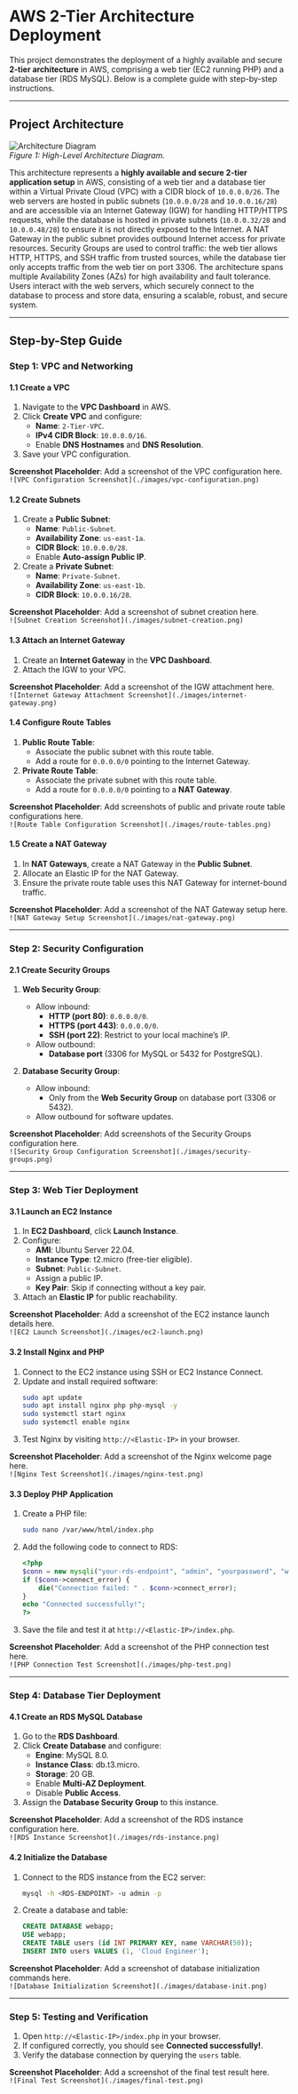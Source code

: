# AWS 2-Tier Architecture Deployment

This project demonstrates the deployment of a highly available and secure **2-tier architecture** in AWS, comprising a web tier (EC2 running PHP) and a database tier (RDS MySQL). Below is a complete guide with step-by-step instructions.

---

## **Project Architecture**
![Architecture Diagram](https://github.com/Wasiu-lab/Cloud-Engineering/blob/main/AWS%202-Tier%20Architecture%20Deployment/AWS/2%20tier.drawio.png)  
*Figure 1: High-Level Architecture Diagram.*

This architecture represents a **highly available and secure 2-tier application setup** in AWS, consisting of a web tier and a database tier within a Virtual Private Cloud (VPC) with a CIDR block of `10.0.0.0/26`. The web servers are hosted in public subnets (`10.0.0.0/28` and `10.0.0.16/28`) and are accessible via an Internet Gateway (IGW) for handling HTTP/HTTPS requests, while the database is hosted in private subnets (`10.0.0.32/28` and `10.0.0.48/28`) to ensure it is not directly exposed to the Internet. A NAT Gateway in the public subnet provides outbound Internet access for private resources. Security Groups are used to control traffic: the web tier allows HTTP, HTTPS, and SSH traffic from trusted sources, while the database tier only accepts traffic from the web tier on port 3306. The architecture spans multiple Availability Zones (AZs) for high availability and fault tolerance. Users interact with the web servers, which securely connect to the database to process and store data, ensuring a scalable, robust, and secure system.

---

## **Step-by-Step Guide**

### **Step 1: VPC and Networking**
#### 1.1 Create a VPC
1. Navigate to the **VPC Dashboard** in AWS.
2. Click **Create VPC** and configure:
   - **Name**: `2-Tier-VPC`.
   - **IPv4 CIDR Block**: `10.0.0.0/16`.
   - Enable **DNS Hostnames** and **DNS Resolution**.
3. Save your VPC configuration.

**Screenshot Placeholder**: Add a screenshot of the VPC configuration here.  
`![VPC Configuration Screenshot](./images/vpc-configuration.png)`

#### 1.2 Create Subnets
1. Create a **Public Subnet**:
   - **Name**: `Public-Subnet`.
   - **Availability Zone**: `us-east-1a`.
   - **CIDR Block**: `10.0.0.0/28`.
   - Enable **Auto-assign Public IP**.
2. Create a **Private Subnet**:
   - **Name**: `Private-Subnet`.
   - **Availability Zone**: `us-east-1b`.
   - **CIDR Block**: `10.0.0.16/28`.

**Screenshot Placeholder**: Add a screenshot of subnet creation here.  
`![Subnet Creation Screenshot](./images/subnet-creation.png)`

#### 1.3 Attach an Internet Gateway
1. Create an **Internet Gateway** in the **VPC Dashboard**.
2. Attach the IGW to your VPC.

**Screenshot Placeholder**: Add a screenshot of the IGW attachment here.  
`![Internet Gateway Attachment Screenshot](./images/internet-gateway.png)`

#### 1.4 Configure Route Tables
1. **Public Route Table**:
   - Associate the public subnet with this route table.
   - Add a route for `0.0.0.0/0` pointing to the Internet Gateway.
2. **Private Route Table**:
   - Associate the private subnet with this route table.
   - Add a route for `0.0.0.0/0` pointing to a **NAT Gateway**.

**Screenshot Placeholder**: Add screenshots of public and private route table configurations here.  
`![Route Table Configuration Screenshot](./images/route-tables.png)`

#### 1.5 Create a NAT Gateway
1. In **NAT Gateways**, create a NAT Gateway in the **Public Subnet**.
2. Allocate an Elastic IP for the NAT Gateway.
3. Ensure the private route table uses this NAT Gateway for internet-bound traffic.

**Screenshot Placeholder**: Add a screenshot of the NAT Gateway setup here.  
`![NAT Gateway Setup Screenshot](./images/nat-gateway.png)`

---

### **Step 2: Security Configuration**
#### 2.1 Create Security Groups
1. **Web Security Group**:
   - Allow inbound:
     - **HTTP (port 80)**: `0.0.0.0/0`.
     - **HTTPS (port 443)**: `0.0.0.0/0`.
     - **SSH (port 22)**: Restrict to your local machine’s IP.
   - Allow outbound:
     - **Database port** (3306 for MySQL or 5432 for PostgreSQL).

2. **Database Security Group**:
   - Allow inbound:
     - Only from the **Web Security Group** on database port (3306 or 5432).
   - Allow outbound for software updates.

**Screenshot Placeholder**: Add screenshots of the Security Groups configuration here.  
`![Security Group Configuration Screenshot](./images/security-groups.png)`

---

### **Step 3: Web Tier Deployment**
#### 3.1 Launch an EC2 Instance
1. In **EC2 Dashboard**, click **Launch Instance**.
2. Configure:
   - **AMI**: Ubuntu Server 22.04.
   - **Instance Type**: t2.micro (free-tier eligible).
   - **Subnet**: `Public-Subnet`.
   - Assign a public IP.
   - **Key Pair**: Skip if connecting without a key pair.
3. Attach an **Elastic IP** for public reachability.

**Screenshot Placeholder**: Add a screenshot of the EC2 instance launch details here.  
`![EC2 Launch Screenshot](./images/ec2-launch.png)`

#### 3.2 Install Nginx and PHP
1. Connect to the EC2 instance using SSH or EC2 Instance Connect.
2. Update and install required software:
   ```bash
   sudo apt update
   sudo apt install nginx php php-mysql -y
   sudo systemctl start nginx
   sudo systemctl enable nginx
   ```
3. Test Nginx by visiting `http://<Elastic-IP>` in your browser.

**Screenshot Placeholder**: Add a screenshot of the Nginx welcome page here.  
`![Nginx Test Screenshot](./images/nginx-test.png)`

#### 3.3 Deploy PHP Application
1. Create a PHP file:
   ```bash
   sudo nano /var/www/html/index.php
   ```
2. Add the following code to connect to RDS:
   ```php
   <?php
   $conn = new mysqli("your-rds-endpoint", "admin", "yourpassword", "webapp");
   if ($conn->connect_error) {
       die("Connection failed: " . $conn->connect_error);
   }
   echo "Connected successfully!";
   ?>
   ```
3. Save the file and test it at `http://<Elastic-IP>/index.php`.

**Screenshot Placeholder**: Add a screenshot of the PHP connection test here.  
`![PHP Connection Test Screenshot](./images/php-test.png)`

---

### **Step 4: Database Tier Deployment**
#### 4.1 Create an RDS MySQL Database
1. Go to the **RDS Dashboard**.
2. Click **Create Database** and configure:
   - **Engine**: MySQL 8.0.
   - **Instance Class**: db.t3.micro.
   - **Storage**: 20 GB.
   - Enable **Multi-AZ Deployment**.
   - Disable **Public Access**.
3. Assign the **Database Security Group** to this instance.

**Screenshot Placeholder**: Add a screenshot of the RDS instance configuration here.  
`![RDS Instance Screenshot](./images/rds-instance.png)`

#### 4.2 Initialize the Database
1. Connect to the RDS instance from the EC2 server:
   ```bash
   mysql -h <RDS-ENDPOINT> -u admin -p
   ```
2. Create a database and table:
   ```sql
   CREATE DATABASE webapp;
   USE webapp;
   CREATE TABLE users (id INT PRIMARY KEY, name VARCHAR(50));
   INSERT INTO users VALUES (1, 'Cloud Engineer');
   ```

**Screenshot Placeholder**: Add a screenshot of database initialization commands here.  
`![Database Initialization Screenshot](./images/database-init.png)`

---

### **Step 5: Testing and Verification**
1. Open `http://<Elastic-IP>/index.php` in your browser.
2. If configured correctly, you should see **Connected successfully!**.
3. Verify the database connection by querying the `users` table.

**Screenshot Placeholder**: Add a screenshot of the final test result here.  
`![Final Test Screenshot](./images/final-test.png)`
